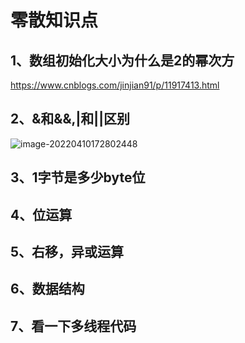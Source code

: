 # 零散知识点

## 1、数组初始化大小为什么是2的幂次方

https://www.cnblogs.com/jinjian91/p/11917413.html



## 2、&和&&,|和||区别

![image-20220410172802448](http://image.xianyufashion.top/Img/image-20220410172802448.png)



## 3、1字节是多少byte位

## 4、位运算

## 5、右移，异或运算

## 6、数据结构

## 7、看一下多线程代码